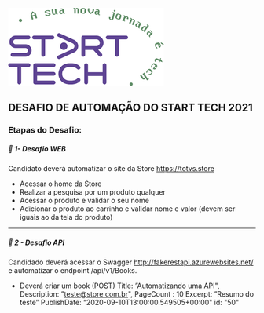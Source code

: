 
![Logo](https://github.com/Ingrid2110rj/DesafioTotvs/blob/main/Logo.jpeg)



## DESAFIO DE AUTOMAÇÃO DO START TECH 2021

###  Etapas do Desafio:

##### :triangular_flag_on_post: 1- Desafio WEB 

Candidato deverá automatizar o site da Store https://totvs.store

- Acessar o home da Store 
- Realizar a pesquisa por um produto qualquer 
- Acessar o produto e validar o seu nome 
- Adicionar o produto ao carrinho e validar nome e valor (devem ser iguais ao da tela do produto)


---

##### :triangular_flag_on_post: 2 - Desafio API 

Candidado deverá acessar o Swagger http://fakerestapi.azurewebsites.net/ e automatizar o endpoint /api/v1/Books.

- Deverá criar um book (POST) Title: ”Automatizando uma API", Description: ”teste@store.com.br", PageCount : 10 Excerpt: ”Resumo do teste” PublishDate: “2020-09-10T13:00:00.549505+00:00" id: "50"


